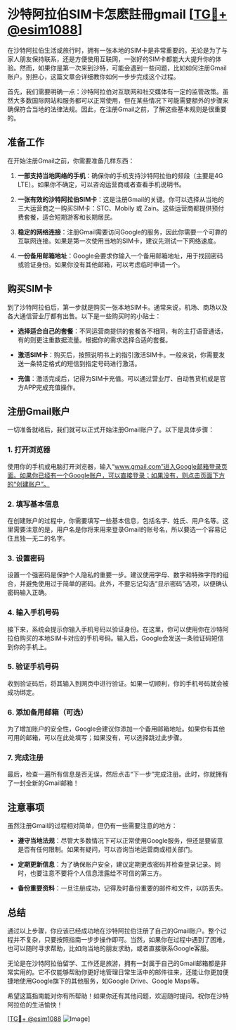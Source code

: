 # 沙特阿拉伯SIM卡怎麽註冊gmail [[TG💪+ @esim1088](https://t.me/s/esim1088)]

在沙特阿拉伯生活或旅行时，拥有一张本地的SIM卡是非常重要的。无论是为了与家人朋友保持联系，还是方便使用互联网，一张好的SIM卡都能大大提升你的体验。然而，如果你是第一次来到沙特，可能会遇到一些问题，比如如何注册Gmail账户。别担心，这篇文章会详细教你如何一步步完成这个过程。

首先，我们需要明确一点：沙特阿拉伯对互联网和社交媒体有一定的监管政策。虽然大多数国际网站和服务都可以正常使用，但在某些情况下可能需要额外的步骤来确保符合当地的法律法规。因此，在注册Gmail之前，了解这些基本规则是很重要的。

## 准备工作

在开始注册Gmail之前，你需要准备几样东西：

1. **一部支持当地网络的手机**：确保你的手机支持沙特阿拉伯的频段（主要是4G LTE）。如果你不确定，可以咨询运营商或者查看手机说明书。
   
2. **一张有效的沙特阿拉伯SIM卡**：这是注册Gmail的关键。你可以选择从当地的三大运营商之一购买SIM卡：STC、Mobily 或 Zain。这些运营商都提供预付费套餐，适合短期游客和长期居民。

3. **稳定的网络连接**：注册Gmail需要访问Google的服务，因此你需要一个可靠的互联网连接。如果是第一次使用当地的SIM卡，建议先测试一下网络速度。

4. **一份备用邮箱地址**：Google会要求你输入一个备用邮箱地址，用于找回密码或验证身份。如果你没有其他邮箱，可以考虑临时申请一个。

## 购买SIM卡

到了沙特阿拉伯后，第一步就是购买一张本地SIM卡。通常来说，机场、商场以及各大通信营业厅都有出售。以下是一些购买时的小贴士：

- **选择适合自己的套餐**：不同运营商提供的套餐各不相同，有的主打语音通话，有的则更注重数据流量。根据你的需求选择合适的套餐。
  
- **激活SIM卡**：购买后，按照说明书上的指引激活SIM卡。一般来说，你需要发送一条特定格式的短信到指定号码进行激活。

- **充值**：激活完成后，记得为SIM卡充值。可以通过营业厅、自动售货机或是官方APP完成充值操作。

## 注册Gmail账户

一切准备就绪后，我们就可以正式开始注册Gmail账户了。以下是具体步骤：

### 1. 打开浏览器

使用你的手机或电脑打开浏览器，输入“www.gmail.com”进入Google邮箱登录页面。如果你已经有一个Google账户，可以直接登录；如果没有，则点击页面下方的“创建账户”。

### 2. 填写基本信息

在创建账户的过程中，你需要填写一些基本信息，包括名字、姓氏、用户名等。这里需要注意的是，用户名是你将来用来登录Gmail的账号名，所以要选一个容易记住且独一无二的名字。

### 3. 设置密码

设置一个强密码是保护个人隐私的重要一步。建议使用字母、数字和特殊字符的组合，并避免使用过于简单的密码。此外，不要忘记勾选“显示密码”选项，以便确认密码输入正确。

### 4. 输入手机号码

接下来，系统会提示你输入手机号码以验证身份。在这里，你可以使用你在沙特阿拉伯购买的本地SIM卡对应的手机号码。输入后，Google会发送一条验证码短信到你的手机上。

### 5. 验证手机号码

收到验证码后，将其输入到网页中进行验证。如果一切顺利，你的手机号码就会被成功绑定。

### 6. 添加备用邮箱（可选）

为了增加账户的安全性，Google会建议你添加一个备用邮箱地址。如果你有其他可用的邮箱，可以在此处填写；如果没有，可以选择跳过此步骤。

### 7. 完成注册

最后，检查一遍所有信息是否无误，然后点击“下一步”完成注册。此时，你就拥有了一封全新的Gmail邮箱！

## 注意事项

虽然注册Gmail的过程相对简单，但仍有一些需要注意的地方：

- **遵守当地法规**：尽管大多数情况下可以正常使用Google服务，但还是要留意是否有任何限制。如果有疑问，可以咨询当地运营商或相关部门。

- **定期更新信息**：为了确保账户安全，建议定期更改密码并检查登录记录。同时，也要注意不要将个人信息泄露给不可信的第三方。

- **备份重要资料**：一旦注册成功，记得及时备份重要的邮件和文件，以防丢失。

## 总结

通过以上步骤，你应该已经成功地在沙特阿拉伯注册了自己的Gmail账户。整个过程并不复杂，只要按照指南一步步操作即可。当然，如果你在过程中遇到了困难，也可以随时寻求帮助，比如向当地的朋友求助，或者直接联系Google客服。

无论是在沙特阿拉伯留学、工作还是旅游，拥有一封属于自己的Gmail邮箱都是非常实用的。它不仅能够帮助你更好地管理日常生活中的邮件往来，还能让你更加便捷地使用Google旗下的其他服务，如Google Drive、Google Maps等。

希望这篇指南能对你有所帮助！如果你还有其他问题，欢迎随时提问。祝你在沙特阿拉伯的生活愉快！

[[TG💪+ @esim1088](https://t.me/s/esim1088) ![Image](https://i.postimg.cc/4NQfJmqS/Snipaste-2025-05-13-00-14-12.png)]